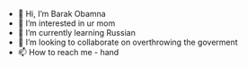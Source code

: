 - 👋 Hi, I’m Barak Obamna
- 👀 I’m interested in ur mom
- 🌱 I’m currently learning Russian
- 💞️ I’m looking to collaborate on overthrowing the goverment
- 📫 How to reach me - hand

<!---
Jozko is a ✨ idiotic ✨ repository because its `README.md` (this file) appears on your GitHub profile.
You can click the Preview link to take a look at your changes.
--->
